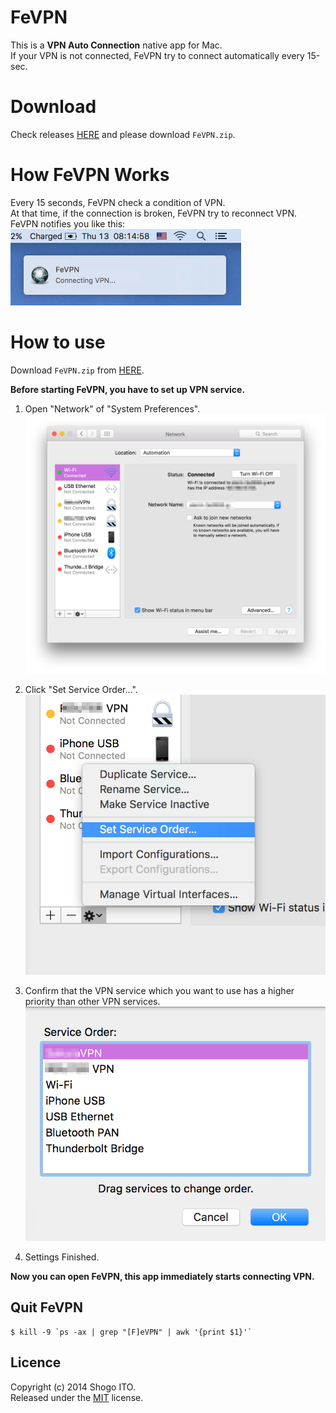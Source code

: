FeVPN
=====

This is a **VPN Auto Connection** native app for Mac.  
If your VPN is not connected, FeVPN try to connect automatically every 15-sec.  

# Download
Check releases [HERE](https://github.com/showwin/FeVPN/releases) and please download `FeVPN.zip`.

# How FeVPN Works
Every 15 seconds, FeVPN check a condition of VPN.  
At that time, if the connection is broken, FeVPN try to reconnect VPN.  
FeVPN notifies you like this:  
![notification](https://github.com/showwin/FeVPN/blob/master/images/notification.png)

# How to use
Download `FeVPN.zip` from [HERE](https://github.com/showwin/FeVPN/releases).

**Before starting FeVPN, you have to set up VPN service.**

1. Open "Network" of "System Preferences".  
![step1](https://github.com/showwin/FeVPN/blob/master/images/step1.png)

2. Click "Set Service Order...".  
![step2](https://github.com/showwin/FeVPN/blob/master/images/step2.png)

3. Confirm that the VPN service which you want to use has a higher priority than other VPN services.  
![step3](https://github.com/showwin/FeVPN/blob/master/images/step3.png)

4. Settings Finished.

**Now you can open FeVPN, this app immediately starts connecting VPN.**



## Quit FeVPN
```
$ kill -9 `ps -ax | grep "[F]eVPN" | awk '{print $1}'`
```

## Licence
Copyright (c) 2014 Shogo ITO.  
Released under the [MIT](http://opensource.org/licenses/mit-license.php) license.
